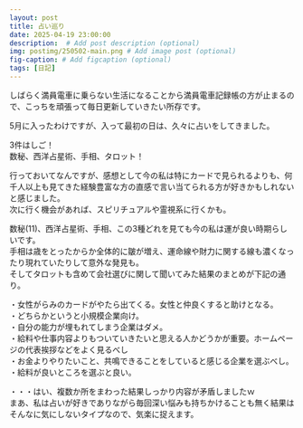 ```yaml
---
layout: post
title: 占い巡り
date: 2025-04-19 23:00:00
description:  # Add post description (optional)
img: postimg/250502-main.png # Add image post (optional)
fig-caption: # Add figcaption (optional)
tags: [日記]
---
```


しばらく満員電車に乗らない生活になることから満員電車記録帳の方が止まるので、こっちを頑張って毎日更新していきたい所存です。<br>

5月に入ったわけですが、入って最初の日は、久々に占いをしてきました。<br>

3件はしご！<br>
数秘、西洋占星術、手相、タロット！<br>

行っておいてなんですが、感想として今の私は特にカードで見られるよりも、何千人以上も見てきた経験豊富な方の直感で言い当てられる方が好きかもしれないと感じました。<br>
次に行く機会があれば、スピリチュアルや霊視系に行くかも。

数秘(11)、西洋占星術、手相、この3種どれを見ても今の私は運が良い時期らしいです。<br>
手相は歳をとったからか全体的に皺が増え、運命線や財力に関する線も濃くなったり現れていたりして意外な発見も。<br>
そしてタロットも含めて会社選びに関して聞いてみた結果のまとめが下記の通り。

・女性がらみのカードがやたら出てくる。女性と仲良くすると助けとなる。<br>
・どちらかというと小規模企業向け。<br>
・自分の能力が埋もれてしまう企業はダメ。<br>
・給料や仕事内容よりもついていきたいと思える人かどうかが重要。ホームページの代表挨拶などをよく見るべし<br>
・お金よりやりたいこと、共鳴できることをしていると感じる企業を選ぶべし。<br>
・給料が良いところを選ぶと良い。

・・・はい、複数か所をまわった結果しっかり内容が矛盾しましたｗ<br>
まあ、私は占いが好きでありながら毎回深い悩みも持ちかけることも無く結果はそんなに気にしないタイプなので、気楽に捉えます。
